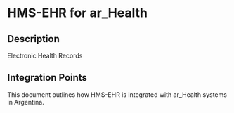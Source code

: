 # HMS-EHR for ar_Health

## Description

Electronic Health Records

## Integration Points

This document outlines how HMS-EHR is integrated with ar_Health systems in Argentina.
